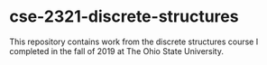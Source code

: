 # cse-2321-discrete-structures
This repository contains work from the discrete structures course I completed in the fall of 2019 at The Ohio State University.
